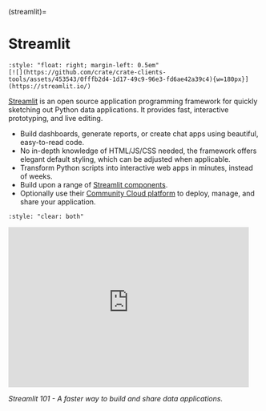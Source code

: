 (streamlit)=
# Streamlit

```{div}
:style: "float: right; margin-left: 0.5em"
[![](https://github.com/crate/crate-clients-tools/assets/453543/0fffb2d4-1d17-49c9-96e3-fd6ae42a39c4){w=180px}](https://streamlit.io/)
```

[Streamlit] is an open source application programming framework for quickly sketching
out Python data applications. It provides fast, interactive prototyping, and live editing.

- Build dashboards, generate reports, or create chat apps using beautiful, easy-to-read code.
- No in-depth knowledge of HTML/JS/CSS needed, the framework offers elegant default
  styling, which can be adjusted when applicable.
- Transform Python scripts into interactive web apps in minutes, instead of weeks.
- Build upon a range of [Streamlit components](https://streamlit.io/components).
- Optionally use their [Community Cloud platform](https://streamlit.io/cloud) to deploy, 
  manage, and share your application.

```{div}
:style: "clear: both"
```

<iframe width="480" height="320" src="https://www.youtube-nocookie.com/embed/UI4f4iiVT6c?si=J0w5yG56Ld4fIXfm" title="YouTube video player" frameborder="0" allow="accelerometer; autoplay; clipboard-write; encrypted-media; gyroscope; picture-in-picture; web-share" allowfullscreen></iframe>

_Streamlit 101 - A faster way to build and share data applications._


[Hugging Face]: https://en.wikipedia.org/wiki/Hugging_Face
[Streamlit]: https://streamlit.io/

